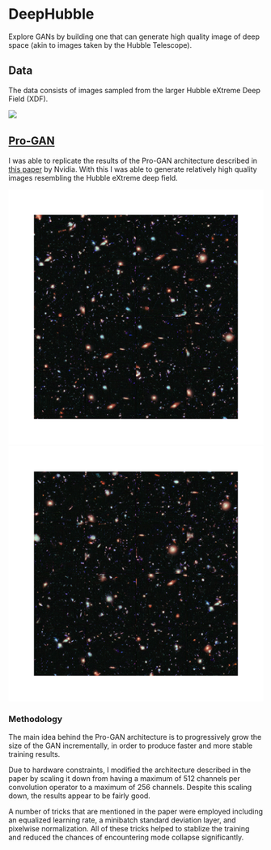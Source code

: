 # DeepHubble

Explore GANs by building one that can generate high quality image of deep space (akin to images taken by the Hubble Telescope).

## Data

The data consists of images sampled from the larger Hubble eXtreme Deep Field (XDF).

![](https://cdn.spacetelescope.org/archives/images/screen/heic1214a.jpg)

## [Pro-GAN](https://github.com/antoniojkim/DeepHubble/tree/master/model/Pro-GAN)

I was able to replicate the results of the Pro-GAN architecture described in [this paper](https://arxiv.org/pdf/1710.10196.pdf) by Nvidia. With this I was able to generate relatively high quality images resembling the Hubble eXtreme deep field.

![4x4 grid of generated 512x512 images 2](images/generator_trained_512x512_2.png)
![4x4 grid of generated 512x512 images 1](images/generator_trained_512x512_1.png)

### Methodology

The main idea behind the Pro-GAN architecture is to progressively grow the size of the GAN incrementally, in order to produce faster and more stable training results.

Due to hardware constraints, I modified the architecture described in the paper by scaling it down from having a maximum of 512 channels per convolution operator to a maximum of 256 channels. Despite this scaling down, the results appear to be fairly good.

A number of tricks that are mentioned in the paper were employed including an equalized learning rate, a minibatch standard deviation layer, and pixelwise normalization. All of these tricks helped to stablize the training and reduced the chances of encountering mode collapse significantly.
